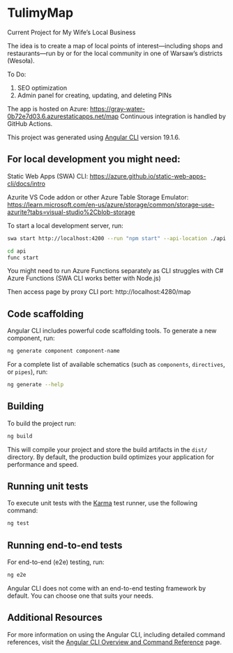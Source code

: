 # TulimyMap

Current Project for My Wife’s Local Business

The idea is to create a map of local points of interest—including shops and restaurants—run by or for the local community in one of Warsaw’s districts (Wesoła).

To Do:
1. SEO optimization
2. Admin panel for creating, updating, and deleting PINs

The app is hosted on Azure: https://gray-water-0b72e7d03.6.azurestaticapps.net/map
Continuous integration is handled by GitHub Actions.

This project was generated using [Angular CLI](https://github.com/angular/angular-cli) version 19.1.6.

## For local development you might need:

Static Web Apps (SWA) CLI: https://azure.github.io/static-web-apps-cli/docs/intro

Azurite VS Code addon or other Azure Table Storage Emulator:
https://learn.microsoft.com/en-us/azure/storage/common/storage-use-azurite?tabs=visual-studio%2Cblob-storage

To start a local development server, run:

```bash
swa start http://localhost:4200 --run "npm start" --api-location ./api
```

```bash
cd api
func start
```
You might need to run Azure Functions separately as CLI struggles with C# Azure Functions (SWA CLI works better with Node.js)

Then access page by proxy CLI port:
http://localhost:4280/map


## Code scaffolding

Angular CLI includes powerful code scaffolding tools. To generate a new component, run:

```bash
ng generate component component-name
```

For a complete list of available schematics (such as `components`, `directives`, or `pipes`), run:

```bash
ng generate --help
```

## Building

To build the project run:

```bash
ng build
```

This will compile your project and store the build artifacts in the `dist/` directory. By default, the production build optimizes your application for performance and speed.

## Running unit tests

To execute unit tests with the [Karma](https://karma-runner.github.io) test runner, use the following command:

```bash
ng test
```

## Running end-to-end tests

For end-to-end (e2e) testing, run:

```bash
ng e2e
```

Angular CLI does not come with an end-to-end testing framework by default. You can choose one that suits your needs.

## Additional Resources

For more information on using the Angular CLI, including detailed command references, visit the [Angular CLI Overview and Command Reference](https://angular.dev/tools/cli) page.
